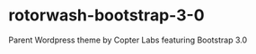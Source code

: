 rotorwash-bootstrap-3-0
=======================

Parent Wordpress theme by Copter Labs featuring Bootstrap 3.0
